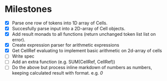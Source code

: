 # Milestones
- [x] Parse one row of tokens into 1D array of Cells.
- [x] Succesfully parse input into a 2D-array of Cell objects.
- [x] Add result monads to all functions (return unchanged token list list on error).
- [x] Create expression parser for arithmetic expressions
- [x] Get CellRef evaluating to implement basic arithmetic on 2d-array of cells
- [ ] Write spec
- [ ] Add an extra function (e.g. SUM(CellRef, CellRef))
- [ ] Do the above but process inline markdown of numbers as numbers, keeping calculated result with format. e.g. _0_
